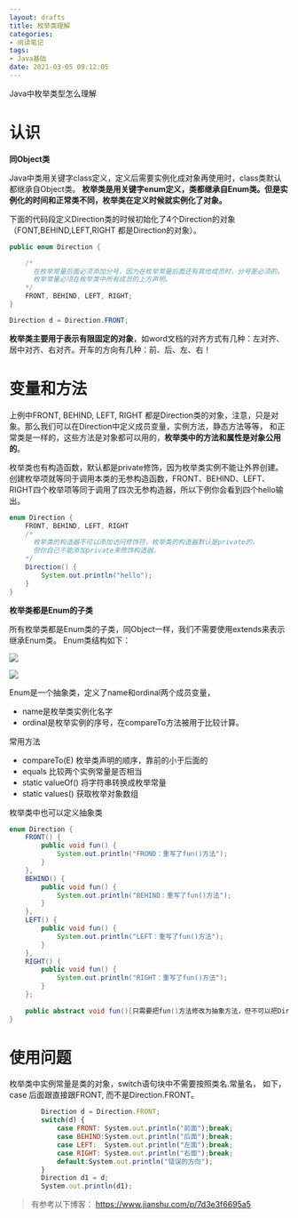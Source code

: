 ```yaml
---
layout: drafts
title: 枚举类理解
categories: 
- 阅读笔记
tags: 
- Java基础
date: 2021-03-05 09:12:05
---
```


Java中枚举类型怎么理解
# 认识
**同Object类**


Java中类用关键字class定义，定义后需要实例化成对象再使用时，class类默认都继承自Object类。
**枚举类是用关键字enum定义，类都继承自Enum类。但是实例化的时间和正常类不同，枚举类在定义时候就实例化了对象。**

<!--more-->

下面的代码段定义Direction类的时候初始化了4个Direction的对象
（FONT,BEHIND,LEFT,RIGHT 都是Direction的对象）。
<!--more-->

```java
public enum Direction {

    /*
      在枚举常量后面必须添加分号，因为在枚举常量后面还有其他成员时，分号是必须的。
      枚举常量必须在枚举类中所有成员的上方声明。
    */
    FRONT, BEHIND, LEFT, RIGHT;
}
```

```java 
Direction d = Direction.FRONT;
```
**枚举类主要用于表示有限固定的对象**，如word文档的对齐方式有几种：左对齐、居中对齐、右对齐。开车的方向有几种：前、后、左、右！

# 变量和方法
上例中FRONT, BEHIND, LEFT, RIGHT 都是Direction类的对象，注意，只是对象。那么我们可以在Direction中定义成员变量，实例方法，静态方法等等，
和正常类是一样的，这些方法是对象都可以用的，**枚举类中的方法和属性是对象公用的**。


枚举类也有构造函数，默认都是private修饰，因为枚举类实例不能让外界创建。
创建枚举项就等同于调用本类的无参构造函数，FRONT、BEHIND、LEFT、RIGHT四个枚举项等同于调用了四次无参构造器，所以下例你会看到四个hello输出。
```java 
enum Direction {
    FRONT, BEHIND, LEFT, RIGHT
    /* 
      枚举类的构造器不可以添加访问修饰符，枚举类的构造器默认是private的。
      但你自己不能添加private来修饰构造器。
    */ 
    Direction() {
        System.out.println("hello");
    }
}
```
**枚举类都是Enum的子类**

所有枚举类都是Enum类的子类，同Object一样，我们不需要使用extends来表示继承Enum类。
Enum类结构如下：

![](https://ftp.bmp.ovh/imgs/2021/03/85c497dcd6e3943b.png)

![](https://ftp.bmp.ovh/imgs/2021/03/98ff6549b1e08462.png)

Enum是一个抽象类，定义了name和ordinal两个成员变量，
- name是枚举类实例化名字
- ordinal是枚举实例的序号，在compareTo方法被用于比较计算。

常用方法
- compareTo(E) 枚举类声明的顺序，靠前的小于后面的
- equals 比较两个实例常量是否相当
- static valueOf() 将字符串转换成枚举常量
- static values() 获取枚举对象数组

枚举类中也可以定义抽象类
```java 
enum Direction {
    FRONT() {
        public void fun() {
            System.out.println("FROND：重写了fun()方法");
        }
    }, 
    BEHIND() {
        public void fun() {
            System.out.println("BEHIND：重写了fun()方法");
        }
    }, 
    LEFT() {
        public void fun() {
            System.out.println("LEFT：重写了fun()方法");
        }
    },
    RIGHT() {
        public void fun() {
            System.out.println("RIGHT：重写了fun()方法");
        }
    };
    
    public abstract void fun()[只需要把fun()方法修改为抽象方法，但不可以把Direction类声明为抽象类。];
}
```
# 使用问题
枚举类中实例常量是类的对象，switch语句块中不需要按照类名.常量名，
如下，case 后面跟直接跟FRONT, 而不是Direction.FRONT。

```javascript
        Direction d = Direction.FRONT;
        switch(d) {
            case FRONT: System.out.println("前面");break;
            case BEHIND:System.out.println("后面");break;
            case LEFT:  System.out.println("左面");break;
            case RIGHT: System.out.println("右面");break;
            default:System.out.println("错误的方向");
        }
        Direction d1 = d;
        System.out.println(d1);
```

> 有参考以下博客：
https://www.jianshu.com/p/7d3e3f6695a5
